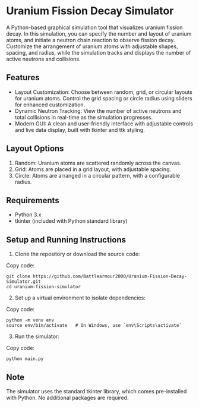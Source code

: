 # Uranium Fission Decay Simulator
A Python-based graphical simulation tool that visualizes uranium fission decay. In this simulation, you can specify the number and layout of uranium atoms, and initiate a neutron chain reaction to observe fission decay. Customize the arrangement of uranium atoms with adjustable shapes, spacing, and radius, while the simulation tracks and displays the number of active neutrons and collisions.

## Features
- Layout Customization: Choose between random, grid, or circular layouts for uranium atoms. Control the grid spacing or circle radius using sliders for enhanced customization.
- Dynamic Neutron Tracking: View the number of active neutrons and total collisions in real-time as the simulation progresses.
- Modern GUI: A clean and user-friendly interface with adjustable controls and live data display, built with tkinter and ttk styling.
## Layout Options
1. Random: Uranium atoms are scattered randomly across the canvas.
2. Grid: Atoms are placed in a grid layout, with adjustable spacing.
3. Circle: Atoms are arranged in a circular pattern, with a configurable radius.
## Requirements
- Python 3.x
- tkinter (included with Python standard library)
## Setup and Running Instructions
1. Clone the repository or download the source code:

Copy code:
```
git clone https://github.com/Battlearmour2000/Uranium-Fission-Decay-Simulator.git
cd uranium-fission-simulator
```
2. Set up a virtual environment to isolate dependencies:

Copy code:
```
python -m venv env
source env/bin/activate   # On Windows, use `env\Scripts\activate`
```
3. Run the simulator:

Copy code:
```
python main.py
```
## Note
The simulator uses the standard tkinter library, which comes pre-installed with Python. No additional packages are required.